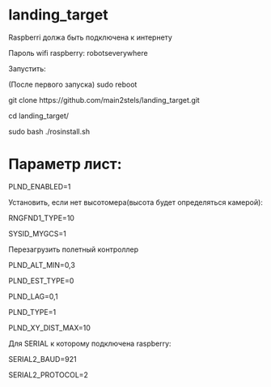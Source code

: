 # landing_target
<p>Raspberri должа быть подключена к интернету</p>
<p>Пароль wifi raspberry: robotseverywhere</p>
<p>Запустить:</p>
<p>(После первого запуска) sudo reboot</p>
<p>git clone https://github.com/main2stels/landing_target.git</p>
<p>cd landing_target/</p>
<p>sudo bash ./rosinstall.sh</p>
<h1>Параметр лист: </h1>
<p>PLND_ENABLED=1</p>
<p>Установить, если нет высотомера(высота будет определяться камерой):</p>
<p>RNGFND1_TYPE=10</p>
<p>SYSID_MYGCS=1</p>
<p>Перезагрузить полетный контроллер</p>
<p>PLND_ALT_MIN=0,3</p>
<p>PLND_EST_TYPE=0</p>
<p>PLND_LAG=0,1</p>
<p>PLND_TYPE=1</p>
<p>PLND_XY_DIST_MAX=10</p>
<p>Для SERIAL к которому подключена raspberry:</p>
<p>SERIAL2_BAUD=921</p>
<p>SERIAL2_PROTOCOL=2</p>
